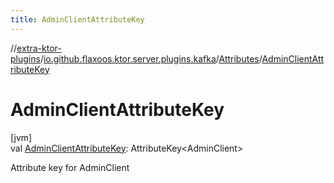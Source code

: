 ```yaml
---
title: AdminClientAttributeKey
---
```

//[extra-ktor-plugins](../../../index.md)/[io.github.flaxoos.ktor.server.plugins.kafka](../index.md)/[Attributes](index.md)/[AdminClientAttributeKey](-admin-client-attribute-key.md)



# AdminClientAttributeKey



[jvm]\
val [AdminClientAttributeKey](-admin-client-attribute-key.md): AttributeKey&lt;AdminClient&gt;



Attribute key for AdminClient




